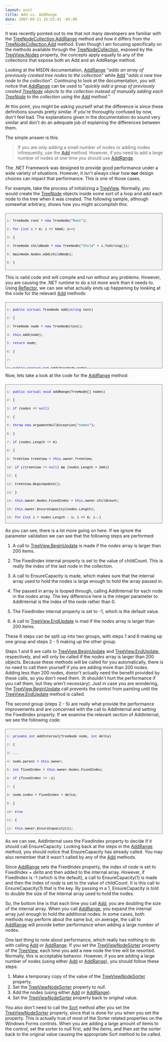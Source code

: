 ```yaml
---
layout: post
title: Add vs. AddRange
date: 2007-09-21 16:55:41 -05:00
---
```


It was recently pointed out to me that not many developers are familiar with the [TreeNodeCollection.AddRange](http://msdn2.microsoft.com/w2s56wzs.aspx "AddRange Method") method and how it differs from the [TreeNodeCollection.Add](http://msdn2.microsoft.com/bc9ezxke.aspx "Add Method") method. Even though I am focusing specifically on the methods available through the [TreeNodeCollection](http://msdn2.microsoft.com/2667e4k1.aspx "TreeNodeCollection Class"), exposed by the [TreeView.Nodes](http://msdn2.microsoft.com/3xx805ek.aspx "Nodes Property") property, the concepts apply equally to any of the collections that expose both an Add and an AddRange method.

Looking at the MSDN documentation, [AddRange](http://msdn2.microsoft.com/w2s56wzs.aspx "AddRange Method") "*adds an array of previously created tree nodes to the collection*" while [Add](http://msdn2.microsoft.com/bc9ezxke.aspx "Add Method") "*adds a new tree node to the collection*". Continuing to look at the documentation, you will notice that [AddRange](http://msdn2.microsoft.com/w2s56wzs.aspx "AddRange Method") can be used to "*quickly add a group of previously created [*TreeNode*](http://msdn2.microsoft.com/bctbxtcb.aspx "TreeNode Class")* *objects to the collection instead of manually adding each *[*TreeNode*](http://msdn2.microsoft.com/bctbxtcb.aspx "TreeNode Class")* to the collection using the [Add](http://msdn2.microsoft.com/bc9ezxke.aspx "Add Method") method.*"

At this point, you might be asking yourself what the difference is since these definitions sounds pretty similar. If you're thoroughly confused by now, don't feel bad. The explanations given in the documentation do sound very similar and don't do an adequate job of explaining the differences between them.

The simple answer is this:

> If you are only adding a small number of nodes or adding nodes infrequently, use the [Add](http://msdn2.microsoft.com/bc9ezxke.aspx "Add Method") method. However, if you need to add a large number of nodes at one time you should use [AddRange](http://msdn2.microsoft.com/w2s56wzs.aspx "AddRange Method").

The .NET Framework was designed to provide good performance under a wide variety of situations. However, it isn't always clear how **our** design choices can impact that performance. This is one of those cases.

For example, take the process of initializing a [TreeView](http://msdn2.microsoft.com/sc9ba94b.aspx "TreeView Class"). Normally, you would create the [TreeNode](http://msdn2.microsoft.com/bctbxtcb.aspx "TreeNode Class") objects inside some sort of a loop and add each node to the tree when it was created. The following sample, although somewhat arbitrary, shows how you might accomplish this:
 <div style="border-right: gray 1px solid; padding-right: 4px; border-top: gray 1px solid; padding-left: 4px; font-size: 8pt; padding-bottom: 4px; margin: 20px 0px 10px; overflow: auto; border-left: gray 1px solid; width: 97.5%; cursor: text; max-height: 200px; line-height: 12pt; padding-top: 4px; border-bottom: gray 1px solid; font-family: consolas, 'Courier New', courier, monospace; background-color: #f4f4f4"> <div style="padding-right: 0px; padding-left: 0px; font-size: 8pt; padding-bottom: 0px; overflow: visible; width: 100%; color: black; border-top-style: none; line-height: 12pt; padding-top: 0px; font-family: consolas, 'Courier New', courier, monospace; border-right-style: none; border-left-style: none; background-color: #f4f4f4; border-bottom-style: none">

<span style="color: #606060">   1:</span> TreeNode root = <span style="color: #0000ff">new</span> TreeNode(<span style="color: #006080">"Root"</span>); 

<span style="color: #606060">   2:</span> <span style="color: #0000ff">for</span> (<span style="color: #0000ff">int</span> i = 0; i <= 5000; i++)

<span style="color: #606060">   3:</span> {                

<span style="color: #606060">   4:</span>     TreeNode childNode = <span style="color: #0000ff">new</span> TreeNode(<span style="color: #006080">"Child"</span> + i.ToString());

<span style="color: #606060">   5:</span>     mainNode.Nodes.Add(childNode);

<span style="color: #606060">   6:</span> } 
</div></div>


This is valid code and will compile and run without any problems. However, you are causing the .NET runtime to do a lot more work than it needs to. Using [Reflector](http://www.aisto.com/roeder/dotnet/), we can see what actually ends up happening by looking at the code for the relevant [Add](http://msdn2.microsoft.com/bc9ezxke.aspx "Add Method") methods:

<div style="border-right: gray 1px solid; padding-right: 4px; border-top: gray 1px solid; padding-left: 4px; font-size: 8pt; padding-bottom: 4px; margin: 20px 0px 10px; overflow: auto; border-left: gray 1px solid; width: 97.5%; cursor: text; max-height: 200px; line-height: 12pt; padding-top: 4px; border-bottom: gray 1px solid; font-family: consolas, 'Courier New', courier, monospace; background-color: #f4f4f4">
<div style="padding-right: 0px; padding-left: 0px; font-size: 8pt; padding-bottom: 0px; overflow: visible; width: 100%; color: black; border-top-style: none; line-height: 12pt; padding-top: 0px; font-family: consolas, 'Courier New', courier, monospace; border-right-style: none; border-left-style: none; background-color: #f4f4f4; border-bottom-style: none">

<span style="color: #606060">   1:</span> <span style="color: #0000ff">public</span> <span style="color: #0000ff">virtual</span> TreeNode Add(<span style="color: #0000ff">string</span> text)

<span style="color: #606060">   2:</span> {

<span style="color: #606060">   3:</span>     TreeNode node = <span style="color: #0000ff">new</span> TreeNode(text);

<span style="color: #606060">   4:</span>     <span style="color: #0000ff">this</span>.Add(node);

<span style="color: #606060">   5:</span>     <span style="color: #0000ff">return</span> node;

<span style="color: #606060">   6:</span> }

<span style="color: #606060">   7:</span>  

<span style="color: #606060">   8:</span> <span style="color: #0000ff">public</span> <span style="color: #0000ff">virtual</span> <span style="color: #0000ff">int</span> Add(TreeNode node)

<span style="color: #606060">   9:</span> {

<span style="color: #606060">  10:</span>     <span style="color: #0000ff">return</span> <span style="color: #0000ff">this</span>.AddInternal(node, 0);

<span style="color: #606060">  11:</span> }
</div></div>


Now, lets take a look at the code for the [AddRange](http://msdn2.microsoft.com/w2s56wzs.aspx "AddRange Method") method:

<div style="border-right: gray 1px solid; padding-right: 4px; border-top: gray 1px solid; padding-left: 4px; font-size: 8pt; padding-bottom: 4px; margin: 20px 0px 10px; overflow: auto; border-left: gray 1px solid; width: 97.5%; cursor: text; max-height: 700px; line-height: 12pt; padding-top: 4px; border-bottom: gray 1px solid; font-family: consolas, 'Courier New', courier, monospace; height: 432px; background-color: #f4f4f4">
<div style="padding-right: 0px; padding-left: 0px; font-size: 8pt; padding-bottom: 0px; overflow: visible; width: 100%; color: black; border-top-style: none; line-height: 12pt; padding-top: 0px; font-family: consolas, 'Courier New', courier, monospace; border-right-style: none; border-left-style: none; background-color: #f4f4f4; border-bottom-style: none">

<span style="color: #606060">   1:</span> <span style="color: #0000ff">public</span> <span style="color: #0000ff">virtual</span> <span style="color: #0000ff">void</span> AddRange(TreeNode[] nodes)

<span style="color: #606060">   2:</span> {

<span style="color: #606060">   3:</span>     <span style="color: #0000ff">if</span> (nodes == <span style="color: #0000ff">null</span>)

<span style="color: #606060">   4:</span>     {

<span style="color: #606060">   5:</span>         <span style="color: #0000ff">throw</span> <span style="color: #0000ff">new</span> ArgumentNullException(<span style="color: #006080">"nodes"</span>);

<span style="color: #606060">   6:</span>     }

<span style="color: #606060">   7:</span>     <span style="color: #0000ff">if</span> (nodes.Length != 0)

<span style="color: #606060">   8:</span>     {

<span style="color: #606060">   9:</span>         TreeView treeView = <span style="color: #0000ff">this</span>.owner.TreeView;

<span style="color: #606060">  10:</span>         <span style="color: #0000ff">if</span> ((treeView != <span style="color: #0000ff">null</span>) && (nodes.Length > 200))

<span style="color: #606060">  11:</span>         {

<span style="color: #606060">  12:</span>             treeView.BeginUpdate();

<span style="color: #606060">  13:</span>         }

<span style="color: #606060">  14:</span>         <span style="color: #0000ff">this</span>.owner.Nodes.FixedIndex = <span style="color: #0000ff">this</span>.owner.childCount;

<span style="color: #606060">  15:</span>         <span style="color: #0000ff">this</span>.owner.EnsureCapacity(nodes.Length);

<span style="color: #606060">  16:</span>         <span style="color: #0000ff">for</span> (<span style="color: #0000ff">int</span> i = nodes.Length - 1; i >= 0; i--)

<span style="color: #606060">  17:</span>         {

<span style="color: #606060">  18:</span>             <span style="color: #0000ff">this</span>.AddInternal(nodes[i], i);

<span style="color: #606060">  19:</span>         }

<span style="color: #606060">  20:</span>         <span style="color: #0000ff">this</span>.owner.Nodes.FixedIndex = -1;

<span style="color: #606060">  21:</span>         <span style="color: #0000ff">if</span> ((treeView != <span style="color: #0000ff">null</span>) && (nodes.Length > 200))

<span style="color: #606060">  22:</span>         {

<span style="color: #606060">  23:</span>             treeView.EndUpdate();

<span style="color: #606060">  24:</span>         }

<span style="color: #606060">  25:</span>     }

<span style="color: #606060">  26:</span> }
</div></div>


As you can see, there is a lot more going on here. If we ignore the parameter validation we can see that the following steps are performed:

1.  A call to [TreeView.BeginUpdate](http://msdn2.microsoft.com/en-us/library/system.windows.forms.treeview.beginupdate.aspx) is made if the *nodes* array is larger than 200 items. 

2.  The FixedIndex internal property is set to the value of childCount. This is really the index of the last node in the collection. 

3.  A call to EnsureCapacity is made, which makes sure that the internal array used to hold the nodes is large enough to hold the array passed in. 

4.  The passed in array is looped through, calling AddInternal for each node in the *nodes* array. The key difference here is the integer parameter to AddInternal is the index of the node rather than 0. 

5.  The FixedIndex internal property is set to -1, which is the default value. 

6.  A call to [TreeView.EndUpdate](http://msdn2.microsoft.com/en-us/library/system.windows.forms.treeview.endupdate.aspx) is mad if the *nodes* array is larger than 200 items.


These 6 steps can be split up into two groups, with steps 1 and 6 making up one group and steps 2 - 5 making up the other group.

Steps 1 and 6 are calls to [TreeView.BeginUpdate](http://msdn2.microsoft.com/en-us/library/system.windows.forms.treeview.beginupdate.aspx) and [TreeView.EndUpdate](http://msdn2.microsoft.com/en-us/library/system.windows.forms.treeview.endupdate.aspx), respectively, and will only be called if the *nodes* array is larger than 200 objects. Because these methods will be called for you automatically, there is no need to call them yourself if you are adding more than 200 nodes. Adding less than 200 nodes, doesn't actually need the benefit provided by these calls, so you don't need them. (It shouldn't hurt the performance if you call them, but they aren't necessary). Just in case you are wondering, the [TreeView.BeginUpdate](http://msdn2.microsoft.com/en-us/library/system.windows.forms.treeview.beginupdate.aspx) call prevents the control from painting until the [TreeView.EndUpdate](http://msdn2.microsoft.com/en-us/library/system.windows.forms.treeview.endupdate.aspx) method is called. 

The second group (steps 2 - 5) are really what provide the performance improvements and are concerned with the call to AddInternal and setting the FixedIndex property. If we examine the relevant section of AddInternal, we see the following code:

<div style="border-right: gray 1px solid; padding-right: 4px; border-top: gray 1px solid; padding-left: 4px; font-size: 8pt; padding-bottom: 4px; margin: 20px 0px 10px; overflow: auto; border-left: gray 1px solid; width: 97.5%; cursor: text; max-height: 800px; line-height: 12pt; padding-top: 4px; border-bottom: gray 1px solid; font-family: consolas, 'Courier New', courier, monospace; height: 324px; background-color: #f4f4f4">
<div style="padding-right: 0px; padding-left: 0px; font-size: 8pt; padding-bottom: 0px; overflow: visible; width: 100%; color: black; border-top-style: none; line-height: 12pt; padding-top: 0px; font-family: consolas, 'Courier New', courier, monospace; border-right-style: none; border-left-style: none; background-color: #f4f4f4; border-bottom-style: none">

<span style="color: #606060">   1:</span> <span style="color: #0000ff">private</span> <span style="color: #0000ff">int</span> AddInternal(TreeNode node, <span style="color: #0000ff">int</span> delta)

<span style="color: #606060">   2:</span> {

<span style="color: #606060">   3:</span>     ...

<span style="color: #606060">   4:</span>     node.parent = <span style="color: #0000ff">this</span>.owner;

<span style="color: #606060">   5:</span>     <span style="color: #0000ff">int</span> fixedIndex = <span style="color: #0000ff">this</span>.owner.Nodes.FixedIndex;

<span style="color: #606060">   6:</span>     <span style="color: #0000ff">if</span> (fixedIndex != -1)

<span style="color: #606060">   7:</span>     {

<span style="color: #606060">   8:</span>         node.index = fixedIndex + delta;

<span style="color: #606060">   9:</span>     }

<span style="color: #606060">  10:</span>     <span style="color: #0000ff">else</span>

<span style="color: #606060">  11:</span>     {

<span style="color: #606060">  12:</span>         <span style="color: #0000ff">this</span>.owner.EnsureCapacity(1);

<span style="color: #606060">  13:</span>         node.index = <span style="color: #0000ff">this</span>.owner.childCount;

<span style="color: #606060">  14:</span>     }

<span style="color: #606060">  15:</span>     <span style="color: #0000ff">this</span>.owner.children[node.index] = node;

<span style="color: #606060">  16:</span>     <span style="color: #0000ff">this</span>.owner.childCount++;

<span style="color: #606060">  17:</span>     ...

<span style="color: #606060">  18:</span>     <span style="color: #0000ff">return</span> node.index;

<span style="color: #606060">  19:</span> }
</div></div>


As we can see, AddInternal uses the FixedIndex property to decide if it should call EnsureCapacity. Looking back at the steps in the [AddRange](http://msdn2.microsoft.com/w2s56wzs.aspx "AddRange Method") method, you should notice that EnsureCapacity has already called. You may also remember that it wasn't called by any of the [Add](http://msdn2.microsoft.com/bc9ezxke.aspx "Add Method") methods.

Since [AddRange](http://msdn2.microsoft.com/w2s56wzs.aspx "AddRange Method") sets the FixedIndex property, the index of *node* is set to FixedIndex + *delta* and then added to the internal array. However, if FixedIndex is -1 (which is the default), a call to EnsureCapacity(1) is made and then the index of *node* is set to the value of childCount. It is this call to EnsureCapacity(1) that is the key. By passing in a 1, EnsureCapacity is told to double the size of the internal array used to hold the nodes.

So, the bottom line is that each time you call [Add](http://msdn2.microsoft.com/bc9ezxke.aspx "Add Method"), you are doubling the size of the internal array. When you call [AddRange](http://msdn2.microsoft.com/w2s56wzs.aspx "AddRange Method"), you expand the internal array just enough to hold the additional nodes. In some cases, both methods may perform about the same but, on average, the call to [AddRange](http://msdn2.microsoft.com/w2s56wzs.aspx "AddRange Method") will provide better performance when adding a large number of nodes.

One last thing to note about performance, which really has nothing to do with calling [Add](http://msdn2.microsoft.com/bc9ezxke.aspx "Add Method") or [AddRange](http://msdn2.microsoft.com/w2s56wzs.aspx "AddRange Method"). If you set the [TreeViewNodeSorter](http://msdn2.microsoft.com/en-us/library/system.windows.forms.treeview.treeviewnodesorter.aspx "TreeViewNodeSorter Property") property of the [TreeView](http://msdn2.microsoft.com/sc9ba94b.aspx "TreeView Class"), each time you add a new node the tree will be resorted. Normally, this is acceptable behavior. However, if you are adding a large number of nodes (using either [Add](http://msdn2.microsoft.com/bc9ezxke.aspx "Add Method") or [AddRange](http://msdn2.microsoft.com/w2s56wzs.aspx "AddRange Method")), you should follow these steps:

1.  Make a temporary copy of the value of the [TreeViewNodeSorter](http://msdn2.microsoft.com/en-us/library/system.windows.forms.treeview.treeviewnodesorter.aspx) property.
2.  Set the [TreeViewNodeSorter](http://msdn2.microsoft.com/en-us/library/system.windows.forms.treeview.treeviewnodesorter.aspx) property to *null*.
3.  Add the nodes (using either [Add](http://msdn2.microsoft.com/bc9ezxke.aspx "Add Method") or [AddRange](http://msdn2.microsoft.com/w2s56wzs.aspx "AddRange Method")).
4.  Set the [TreeViewNodeSorter](http://msdn2.microsoft.com/en-us/library/system.windows.forms.treeview.treeviewnodesorter.aspx) property back to original value.


You also don't need to call the [Sort](http://msdn2.microsoft.com/en-us/library/system.windows.forms.treeview.sort.aspx "TreeView.Sort Method") method after you set the [TreeViewNodeSorter](http://msdn2.microsoft.com/en-us/library/system.windows.forms.treeview.treeviewnodesorter.aspx) property, since that is done for you when you set the property. This is actually true of most of the Sorter related properties on the Windows Forms controls. When you are adding a large amount of items to the control, set the sorter to null first, add the items, and then set the sorter back to the original value causing the appropriate Sort method to be called.
